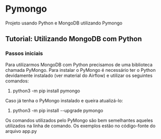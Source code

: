 # Pymongo
Projeto usando Python e MongoDB utilizando Pymongo 
## Tutorial: Utilizando MongoDB com Python
### Passos iniciais
Para utilizarmos MongoDB com Python precisamos de uma biblioteca chamada PyMongo.
Para instalar o PyMongo é necessário ter o Python devidamente instalado (ver material do Airflow) e utilizar os seguintes comandos:
1.	python3 -m pip install pymongo

Caso já tenha o PyMongo instalado e queira atualizá-lo:
1.	python3 -m pip install --upgrade pymongo

Os comandos utilizados pelo PyMongo são bem semelhantes aqueles utilizados na linha de comando. Os exemplos estão no código-fonte do arquivo app.py


